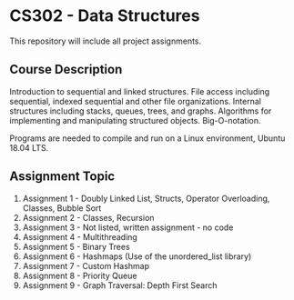 # CS302 - Data Structures

This repository will include all project assignments.

## Course Description
Introduction to sequential and linked structures. File access including sequential, indexed
sequential and other file organizations. Internal structures including stacks, queues, trees,
and graphs. Algorithms for implementing and manipulating structured objects. Big-O-notation.

Programs are needed to compile and run on a Linux environment, Ubuntu 18.04 LTS.

## Assignment Topic
1. Assignment 1 - Doubly Linked List, Structs, Operator Overloading, Classes, Bubble Sort
2. Assignment 2 - Classes, Recursion
3. Assignment 3 - Not listed, written assignment - no code
4. Assignment 4 - Multithreading
5. Assignment 5 - Binary Trees
6. Assignment 6 - Hashmaps (Use of the unordered_list library)
7. Assignment 7 - Custom Hashmap
8. Assignment 8 - Priority Queue
9. Assignment 9 - Graph Traversal: Depth First Search
